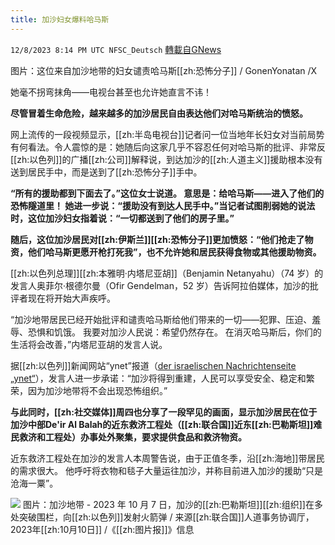 ```yaml
---
title: 加沙妇女爆料哈马斯
---
```

`12/8/2023 8:14 PM UTC NFSC_Deutsch` [轉載自GNews](https://gnews.org/articles/2087809)

图片：这位来自加沙地带的妇女谴责哈马斯[[zh:恐怖分子]]  / GonenYonatan /X

她毫不拐弯抹角——电视台甚至也允许她直言不讳！

**尽管冒着生命危险，越来越多的加沙居民自由表达他们对哈马斯统治的愤怒。**


网上流传的一段视频显示，[[zh:半岛电视台]]记者问一位当地年长妇女对当前局势有何看法。令人震惊的是：她随后向这家几乎不容忍任何对哈马斯的批评、非常反[[zh:以色列]]的广播[[zh:公司]]解释说，到达加沙的[[zh:人道主义]]援助根本没有送到居民手中，而是送到了[[zh:恐怖分子]]手中。


**“所有的援助都到下面去了。”这位女士说道。 意思是：给哈马斯——进入了他们的恐怖隧道里！ 她进一步说：“援助没有到达人民手中。”当记者试图削弱她的说法时，这位加沙妇女指着说：“一切都送到了他们的房子里。”**


**随后，这位加沙居民对[[zh:伊斯兰]][[zh:恐怖分子]]更加愤怒：“他们抢走了物资，他们哈马斯更愿开枪打死我”，也不允许她和居民获得食物或其他援助物资。**


[[zh:以色列总理]][[zh:本雅明·内塔尼亚胡]]（Benjamin Netanyahu）（74 岁）的发言人奥菲尔·根德尔曼（Ofir Gendelman，52 岁）告诉阿拉伯媒体，加沙的批评者现在将开始大声疾呼。

“加沙地带居民已经开始批评和谴责哈马斯给他们带来的一切——犯罪、压迫、羞辱、恐惧和饥饿。 我要对加沙人民说：希望仍然存在。 在消灭哈马斯后，你们的生活将会改善，”内塔尼亚胡的发言人说。

据[[zh:以色列]]新闻网站“ynet”报道（[der israelischen Nachrichtenseite „ynet“](https://www.ynetnews.com/article/b1vuhn1lt#autoplay)），发言人进一步承诺：“加沙将得到重建，人民可以享受安全、稳定和繁荣，因为加沙地带将不会出现恐怖组织。”


**与此同时，[[zh:社交媒体]]周四也分享了一段罕见的画面，显示加沙居民在位于加沙中部De'ir Al Balah的近东救济工程处（[[zh:联合国]]近东[[zh:巴勒斯坦]]难民救济和工程处）办事处外聚集，要求提供食品和救济物资。**


近东救济工程处在加沙的发言人本周警告说，由于正值冬季，沿[[zh:海地]]带居民的需求很大。 他呼吁将衣物和毯子大量运往加沙，并称目前进入加沙的援助“只是沧海一粟”。

![](https://i.imgur.com/NTGies1.gif)
图片：加沙地带 - 2023 年 10 月 7 日，加沙的[[zh:巴勒斯坦]][[zh:组织]]在多处突破围栏，向[[zh:以色列]]发射火箭弹 / 来源[[zh:联合国]]人道事务协调厅，2023年[[zh:10月10日]] /《[[zh:图片报]]》信息



